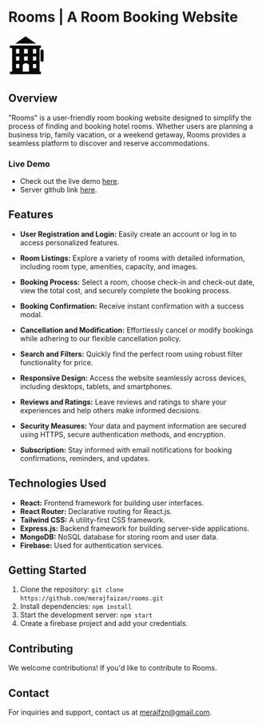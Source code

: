 # Rooms | A Room Booking Website

![Rooms Logo](https://raw.githubusercontent.com/merajfaizan/rooms-client/main/public/logo-icon-black.png)

## Overview

"Rooms" is a user-friendly room booking website designed to simplify the process of finding and booking hotel rooms. Whether users are planning a business trip, family vacation, or a weekend getaway, Rooms provides a seamless platform to discover and reserve accommodations.

### Live Demo

- Check out the live demo [here](https://rooms-5d540.web.app/).
- Server github link [here](https://github.com/merajfaizan/rooms-server).

## Features

- **User Registration and Login:** Easily create an account or log in to access personalized features.

- **Room Listings:** Explore a variety of rooms with detailed information, including room type, amenities, capacity, and images.

- **Booking Process:** Select a room, choose check-in and check-out date, view the total cost, and securely complete the booking process.

- **Booking Confirmation:** Receive instant confirmation with a success modal.

- **Cancellation and Modification:** Effortlessly cancel or modify bookings while adhering to our flexible cancellation policy.

- **Search and Filters:** Quickly find the perfect room using robust filter functionality for price.

- **Responsive Design:** Access the website seamlessly across devices, including desktops, tablets, and smartphones.

- **Reviews and Ratings:** Leave reviews and ratings to share your experiences and help others make informed decisions.

- **Security Measures:** Your data and payment information are secured using HTTPS, secure authentication methods, and encryption.

- **Subscription:** Stay informed with email notifications for booking confirmations, reminders, and updates.

## Technologies Used

- **React:** Frontend framework for building user interfaces.
- **React Router:** Declarative routing for React.js.
- **Tailwind CSS:** A utility-first CSS framework.
- **Express.js:** Backend framework for building server-side applications.
- **MongoDB:** NoSQL database for storing room and user data.
- **Firebase:** Used for authentication services.

## Getting Started

1. Clone the repository: `git clone https://github.com/merajfaizan/rooms.git`
2. Install dependencies: `npm install`
3. Start the development server: `npm start`
4. Create a firebase project and add your credentials.

## Contributing

We welcome contributions! If you'd like to contribute to Rooms.

## Contact

For inquiries and support, contact us at [merajfzn@gmail.com](mailto:merajfzn@gmail.com).
